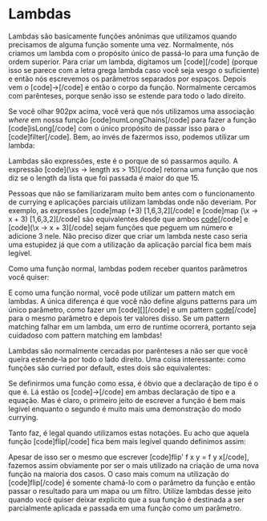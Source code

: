 Lambdas
=======

Lambdas são basicamente funções anônimas que utilizamos quando precisamos de alguma função 
somente uma vez. Normalmente, nós criamos um lambda com o propósito único de passá-lo para uma função 
de ordem superior. Para criar um lambda, digitamos um [code]\[/code] (porque isso se parece com a letra 
grega lambda caso você seja vesgo o suficiente) e então nós escrevemos os parâmetros separados por 
espaços. Depois vem o [code]-&gt;[/code] e então o corpo da função. Normalmente cercamos com parênteses, 
porque senão isso se estende para todo o lado direito.

Se você olhar 902px acima, você verá que nós utilizamos uma associação <i>where</i> em nossa função 
[code]numLongChains[/code] para fazer a função [code]isLong[/code] com o único propósito de passar 
isso para o [code]filter[/code]. Bem, ao invés de fazermos isso, podemos utilizar um lambda:

Lambdas são expressões, este é o porque de só passarmos aquilo. A expressão 
[code](\xs -&gt; length xs &gt; 15)[/code] retorna uma função que nos diz se o length da lista que foi 
passada é maior do que 15.

Pessoas que não se familiarizaram muito bem antes com o funcionamento de currying e aplicações parciais 
utilizam lambdas onde não deveriam. Por exemplo, as expressões [code]map (+3) [1,6,3,2][/code] e 
[code]map (\x -&gt; x + 3) [1,6,3,2][/code] são equivalentes desde que ambos [code](+3)[/code] e 
[code](\x -&gt; x + 3)[/code] sejam funções que peguem um número e adicione 3 nele. Não preciso dizer 
que criar um lambda neste caso seria uma estupidez já que com a utilização da aplicação parcial fica 
bem mais legível.

Como uma função normal, lambdas podem receber quantos parâmetros você quiser:

E como uma função normal, você pode utilizar um pattern match em lambdas. A única diferença é que você 
não define alguns patterns para um único parâmetro, como fazer um [code][][/code] e um pattern 
[code](x:xs)[/code] para o mesmo parâmetro e depois ter valores disso. Se um pattern matching falhar 
em um lambda, um erro de runtime ocorrerá, portanto seja cuidadoso com pattern matching em lambdas! 

Lambdas são normalmente cercadas por parênteses a não ser que você queira estende-la por todo o lado 
direito. Uma coisa interessante: como funções são curried por default, estes dois são equivalentes: 

Se definirmos uma função como essa, é óbvio que a declaração de tipo é o que é. Lá estão os 
[code]-&gt;[/code] em ambas declaração de tipo e a equação. Mas é claro, o primeiro jeito de escrever 
a função é bem mais legível enquanto o segundo é muito mais uma demonstração do modo currying.

Tanto faz, é legal quando utilizamos estas notações. Eu acho que aquela função [code]flip[/code] 
fica bem mais legível quando definimos assim: 

Apesar de isso ser o mesmo que escrever [code]flip' f x y = f y x[/code], fazemos assim obviamente 
por ser o mais utilizado na criação de uma nova função na maioria dos casos. O caso mais comum na 
utilização do [code]flip[/code] é somente chamá-lo com o parâmetro da função e então passar o 
resultado para um mapa ou um filtro. Utilize lambdas desse jeito quando você quiser deixar explicito 
que a sua função é destinada a ser parcialmente aplicada e passada em uma função como um parâmetro.
